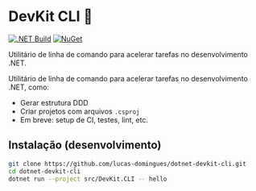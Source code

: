 # DevKit CLI 🚀

[![.NET Build](https://github.com/lucas-domingues/dotnet-devkit-cli/actions/workflows/ci.yml/badge.svg)](https://github.com/lucas-domingues/dotnet-devkit-cli/actions)
[![NuGet](https://img.shields.io/nuget/v/DevKit.CLI.svg)](https://www.nuget.org/packages/DevKit.CLI)

Utilitário de linha de comando para acelerar tarefas no desenvolvimento .NET.


Utilitário de linha de comando para acelerar tarefas no desenvolvimento .NET, como:

- Gerar estrutura DDD
- Criar projetos com arquivos `.csproj`
- Em breve: setup de CI, testes, lint, etc.

## Instalação (desenvolvimento)

```bash
git clone https://github.com/lucas-domingues/dotnet-devkit-cli.git
cd dotnet-devkit-cli
dotnet run --project src/DevKit.CLI -- hello


